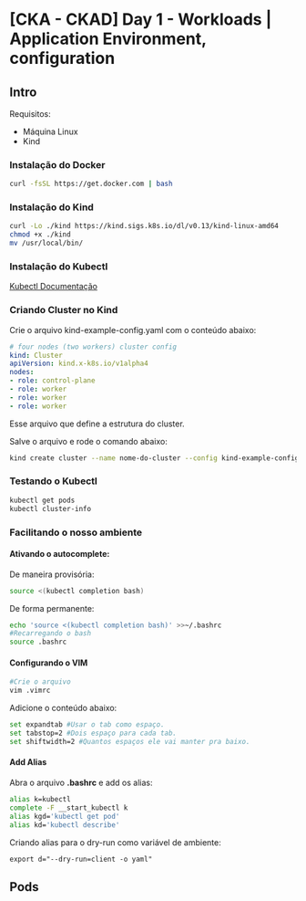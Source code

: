 # [CKA - CKAD] Day 1 - Workloads | Application Environment, configuration

## Intro

Requisitos:
- Máquina Linux
- Kind

### Instalação do Docker

```bash
curl -fsSL https://get.docker.com | bash
```

### Instalação do Kind

```bash
curl -Lo ./kind https://kind.sigs.k8s.io/dl/v0.13/kind-linux-amd64
chmod +x ./kind
mv /usr/local/bin/
```

### Instalação do Kubectl

[Kubectl Documentação](https://kubernetes.io/docs/tasks/tools/install-kubectl-linux/)


### Criando Cluster no Kind

Crie o arquivo kind-example-config.yaml com o conteúdo abaixo:

```yaml
# four nodes (two workers) cluster config
kind: Cluster
apiVersion: kind.x-k8s.io/v1alpha4
nodes:
- role: control-plane
- role: worker
- role: worker
- role: worker
```

Esse arquivo que define a estrutura do cluster.

Salve o arquivo e rode o comando abaixo:

```bash
kind create cluster --name nome-do-cluster --config kind-example-config.yaml
```

### Testando o Kubectl

```bash
kubectl get pods
kubectl cluster-info
```

### Facilitando o nosso ambiente

#### Ativando o autocomplete:

De maneira provisória:

```bash
source <(kubectl completion bash)
```

De forma permanente:

```bash
echo 'source <(kubectl completion bash)' >>~/.bashrc
#Recarregando o bash
source .bashrc
```

#### Configurando o VIM

```bash
#Crie o arquivo
vim .vimrc
```

Adicione o conteúdo abaixo:

```bash
set expandtab #Usar o tab como espaço.
set tabstop=2 #Dois espaço para cada tab.
set shiftwidth=2 #Quantos espaços ele vai manter pra baixo.
```

#### Add Alias

Abra o arquivo **.bashrc** e add os alias:

```bash
alias k=kubectl
complete -F __start_kubectl k
alias kgd='kubectl get pod'
alias kd='kubectl describe'
```

Criando alias para o dry-run como variável de ambiente:

```
export d="--dry-run=client -o yaml"
```

## Pods

```
```